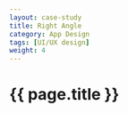 ```yaml
---
layout: case-study
title: Right Angle
category: App Design
tags: [UI/UX design]
weight: 4
---
```


<h1>{{ page.title }}</h1>
